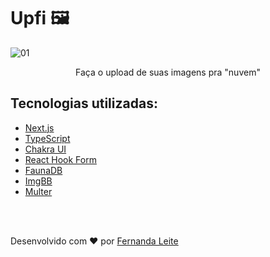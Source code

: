 <h1> Upfi 🖼️</h1>

![01](https://user-images.githubusercontent.com/48728541/119729578-32db7580-be4b-11eb-989f-2ac953d0a062.png)

<p align="center">
  Faça o upload de suas imagens pra "nuvem"
</p>

<h2> Tecnologias utilizadas: </h2>

- <a href="https://nextjs.org" > Next.js </a>
- <a href="https://www.typescriptlang.org/"> TypeScript </a>
- <a href="https://chakra-ui.com"> Chakra UI </a>
- <a href="https://react-hook-form.com/"> React Hook Form </a>
- <a href="https://fauna.com/"> FaunaDB </a>
- <a href="https://imgbb.com/"> ImgBB </a>
- <a href="https://github.com/expressjs/multer"> Multer </a>

</br>
</br>

<p>Desenvolvido com ❤️ por <a href="https://github.com/Fekleite">Fernanda Leite </a></p>
